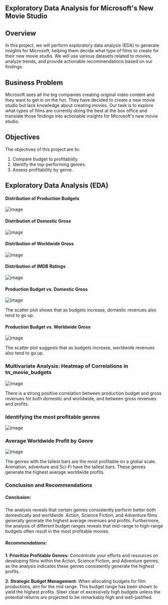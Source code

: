 ## Exploratory Data Analysis for Microsoft's New Movie Studio
## Overview

In this project, we will perform exploratory data analysis (EDA) to generate insights for Microsoft, 
helping them decide what type of films to create for their new movie studio. We will use various datasets 
related to movies, analyze trends, and provide actionable recommendations based on our findings.

## Business Problem

Microsoft sees all the big companies creating original video content and they want to get in on the fun. 
They have decided to create a new movie studio but lack knowledge about creating movies. Our task is to explore 
what types of films are currently doing the best at the box office and translate those findings into actionable insights 
for Microsoft's new movie studio.

## Objectives

The objectives of this project are to:
1. Compare budget to profitability.
2. Identify the top-performing genres.
3. Assess profitability by genre.

## Exploratory Data Analysis (EDA)
#### Distribution of Production Budgets
![image](https://github.com/daveochieng8/Phase-1-Project/assets/58653689/951adef8-9f36-4117-b254-cd8b64fbe6d7)

#### Distribution of Domestic Gross
![image](https://github.com/daveochieng8/Phase-1-Project/assets/58653689/c27e4b0b-0ce4-46fe-98c3-691fda3096b6)

#### Distribution of Worldwide Gross
![image](https://github.com/daveochieng8/Phase-1-Project/assets/58653689/6d121884-00c1-4abd-a8bd-47f39f5e0fc1)

#### Distribution of IMDB Ratings
![image](https://github.com/daveochieng8/Phase-1-Project/assets/58653689/2ef4b5a3-8979-4ccf-babf-352757b945bc)

#### Production Budget vs. Domestic Gross
![image](https://github.com/daveochieng8/Phase-1-Project/assets/58653689/a9e641c4-fedb-4aa5-bbe4-a5918d4ea659)

The scatter plot shows that as budgets increase, domestic revenues also tend to go up.

#### Production Budget vs. Worldwide Gross
![image](https://github.com/daveochieng8/Phase-1-Project/assets/58653689/f0930e5e-227c-4919-879a-d11f620ff856)

The scatter plot suggests that as budgets increase, worldwide revenues also tend to go up.

### Multivariate Analysis: Heatmap of Correlations in tn_movie_budgets
![image](https://github.com/daveochieng8/Phase-1-Project/assets/58653689/c7687b92-1dbb-403f-9892-5b80582ba39c)

There is a strong positive correlation between production budget and gross revenues for both domestic and worldwide, and between gross revenues and profits.

### Identifying the most profitable genres
![image](https://github.com/daveochieng8/Phase-1-Project/assets/58653689/9a8bad5a-386b-4153-b4ed-49a26bfcaa71)

### Average Worldwide Profit by Genre
![image](https://github.com/daveochieng8/Phase-1-Project/assets/58653689/6eece0b7-2b45-4a6e-85d9-9f2d287c8380)

The genres with the tallest bars are the most profitable on a global scale. Animation, adventure and Sci-Fi have the tallest bars.
These genres generate the highest average worldwide profits.
### Conclusion and Recommendations
##### Conclusion:
The analysis reveals that certain genres consistently perform better both domestically and worldwide. Action, Science Fiction, and Adventure films generally generate the highest average revenues and profits. Furthermore, the analysis of different budget ranges reveals that mid-range to high-range budgets often result in the most profitable movies.

##### Recommendations:

**1. Prioritize Profitable Genres:** Concentrate your efforts and resources on developing films within the Action, Science Fiction, and Adventure genres, as the analysis indicates these genres consistently generate the highest profits.

**2. Strategic Budget Management:** When allocating budgets for film productions, aim for the mid range. This budget range has been shown to yield the highest profits. Steer clear of excessively high budgets unless the potential returns are projected to be remarkably high and well-justified.




